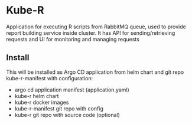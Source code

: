 # Kube-R

Application for executing R scripts from RabbitMQ queue, used to provide report building service inside cluster. It has API for sending/retrieving  requests and UI for monitoring and managing requests

## Install

This will be installed as Argo CD application from helm chart and git repo kube-r-manifest with configuration:
- argo cd application manifest (application.yaml)
- kube-r helm chart
- kube-r docker images
- kube-r-manifest git repo with config
- kube-r git repo with source code (optional)